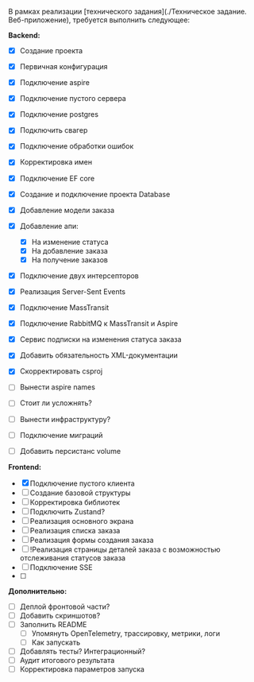 В рамках реализации [технического задания](./Техническое задание. Веб-приложение), требуется выполнить следующее:

**Backend:**
- [x] Создание проекта
- [x] Первичная конфигурация
- [x] Подключение aspire
- [x] Подключение пустого сервера
- [x] Подключение postgres
- [x] Подключить свагер
- [x] Подключение обработки ошибок
- [x] Корректировка имен
- [x] Подключение EF core
- [x] Создание и подключение проекта Database
- [x] Добавление модели заказа 
- [x] Добавление апи:
	- [x] На изменение статуса
	- [x] На добавление заказа
	- [x] На получение заказов
- [x] Подключение двух интерсепторов
- [x] Реализация Server-Sent Events
- [x] Подключение MassTransit
- [x] Подключение RabbitMQ к MassTransit и Aspire
- [x] Сервис подписки на изменения статуса заказа
- [x] Добавить обязательность XML-документации
- [x] Скорректировать csproj
- [ ] Вынести aspire names
- [ ] Стоит ли усложнять?
- [ ] Вынести инфраструктуру?
- [ ] Подключение миграций
- [ ] Добавить персистанс volume


**Frontend:**
- [x] Подключение пустого клиента
- [ ] Создание базовой структуры
- [ ] Корректировка библиотек
- [ ] Подключить Zustand?
- [ ] Реализация основного экрана
- [ ] Реализация списка заказа
- [ ] Реализация формы создания заказа
- [ ] !Реализация страницы деталей заказа с возможностью отслеживания статусов заказа
- [ ] Подключение SSE
- [ ] 

**Дополнительно:**
- [ ] Деплой фронтовой части?
- [ ] Добавить скриншотов?
- [ ] Заполнить README
	- [ ] Упомянуть OpenTelemetry, трассировку, метрики, логи
	- [ ] Как запускать
- [ ] Добавлять тесты? Интеграционный?
- [ ] Аудит итогового результата
- [ ] Корректировка параметров запуска